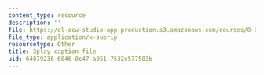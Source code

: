 ```yaml
---
content_type: resource
description: ''
file: https://ol-ocw-studio-app-production.s3.amazonaws.com/courses/8-01sc-classical-mechanics-fall-2016/6487923660460c47a0517532e577583b_QmCQUBSsKwQ.srt
file_type: application/x-subrip
resourcetype: Other
title: 3play caption file
uid: 64879236-6046-0c47-a051-7532e577583b
---
```

